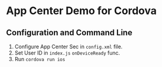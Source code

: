 # App Center Demo for Cordova

## Configuration and Command Line

1. Configure App Center Sec in `config.xml` file.
2. Set User ID in `index.js` `onDeviceReady` func.
3. Run `cordova run ios`



